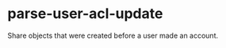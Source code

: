 parse-user-acl-update
=====================

Share objects that were created before a user made an account.